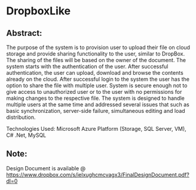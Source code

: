 # DropboxLike

Abstract:
--------

The purpose of the system is to provision user to upload their file on cloud storage and provide sharing functionality to the user, similar to DropBox. The sharing of the files will be based on the owner of the document. The system starts with the authentication of the user. After successful authentication, the user can upload, download and browse the contents already on the cloud. After successful login to the system the user has the option to share the file with multiple user. System is secure enough not to give access to unauthorized user or to the user with no permissions for making changes to the respective file. The system is designed to handle multiple users at the same time and addressed several issues that such as basic synchronization, server-side failure, simultaneous editing and load distribution.

Technologies Used: Microsoft Azure Platform (Storage, SQL Server, VM), C# .Net, MySQL 

Note:
----

Design Document is available @ https://www.dropbox.com/s/ielxughcmcvagx3/FinalDesignDocument.pdf?dl=0

